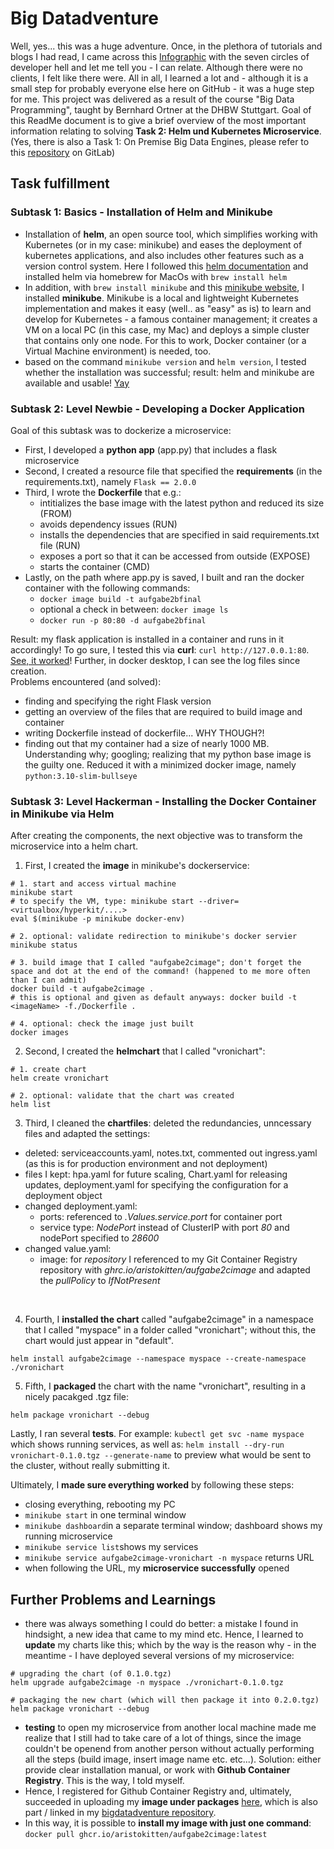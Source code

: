 # Big Datadventure
Well, yes... this was a huge adventure. Once, in the plethora of tutorials and blogs I had read, I came across this [Infographic](https://toggl.com/blog/seven-levels-developer-hell) with the seven circles of developer hell and let me tell you - I can relate. Although there were no clients, I felt like there were. All in all, I learned a lot and - although it is a small step for probably everyone else here on GitHub - it was a huge step for me. 
This project was delivered as a result of the course "Big Data Programming", taught by Bernhard Ortner at the DHBW Stuttgart. Goal of this ReadMe document is to give a brief overview of the most important information relating to solving **Task 2: Helm und Kubernetes Microservice**. (Yes, there is also a Task 1: On Premise Big Data Engines, please refer to this [repository](https://git.dhbw-stuttgart.de/wi21010/bigdata_wi21010vs_wi21015ll_s3) on GitLab)

## Task fulfillment
### Subtask 1: Basics - Installation of Helm and Minikube
- Installation of **helm**, an open source tool, which simplifies working with Kubernetes (or in my case: minikube) and eases the deployment of kubernetes applications, and also includes other features such as a version control system. Here I followed this [helm documentation](https://helm.sh/docs/intro/install/) and installed helm via homebrew for MacOs with `brew install helm`
- In addition, with `brew install minikube` and this [minikube website](https://minikube.sigs.k8s.io/docs/start/), I installed **minikube**. Minikube is a local and lightweight Kubernetes implementation and makes it easy (well.. as "easy" as is) to learn and develop for Kubernetes - a famous container management; it creates a VM on a local PC (in this case, my Mac) and deploys a simple cluster that contains only one node. For this to work, Docker container (or a Virtual Machine environment) is needed, too. 
- based on the command `minikube version` and `helm version`, I tested whether the installation was successful; result: helm and minikube are available and usable! [Yay](task2a_success.png)

### Subtask 2: Level Newbie - Developing a Docker Application 
Goal of this subtask was to dockerize a microservice: 
- First, I developed a **python app** (app.py) that includes a flask microservice 
- Second, I created a resource file that specified the **requirements** (in the requirements.txt), namely ``Flask == 2.0.0`` 
- Third, I wrote the **Dockerfile** that e.g.: 
  - intitializes the base image with the latest python and reduced its size (FROM)
  - avoids dependency issues (RUN)
  - installs the dependencies that are specified in said requirements.txt file (RUN) 
  - exposes a port so that it can be accessed from outside (EXPOSE) 
  - starts the container (CMD)
- Lastly, on the path where app.py is saved, I built and ran the docker container with the following commands:
  - `docker image build -t aufgabe2bfinal`
  - optional a check in between: `docker image ls`
  - `docker run -p 80:80 -d aufgabe2bfinal`

Result: my flask application is installed in a container and runs in it accordingly! To go sure, I tested this via **curl**: `curl http://127.0.0.1:80`. [See, it worked](task2b_curl_success.png)! Further, in docker desktop, I can see the log files since creation. 
<br>
Problems encountered (and solved):
- finding and specifying the right Flask version 
- getting an overview of the files that are required to build image and container 
- writing Dockerfile instead of dockerfile... WHY THOUGH?! 
- finding out that my container had a size of nearly 1000 MB. Understanding why; googling; realizing that my python base image is the guilty one. Reduced it with a minimized docker image, namely `python:3.10-slim-bullseye`

### Subtask 3: Level Hackerman - Installing the Docker Container in Minikube via Helm
After creating the components, the next objective was to transform the microservice into a helm chart.

1. First, I created the **image** in minikube's dockerservice: 
```
# 1. start and access virtual machine 
minikube start    
# to specify the VM, type: minikube start --driver=<virtualbox/hyperkit/....>
eval $(minikube -p minikube docker-env)

# 2. optional: validate redirection to minikube's docker servier
minikube status  

# 3. build image that I called "aufgabe2cimage"; don't forget the space and dot at the end of the command! (happened to me more often than I can admit)
docker build -t aufgabe2cimage . 
# this is optional and given as default anyways: docker build -t <imageName> -f./Dockerfile .

# 4. optional: check the image just built
docker images
```

2. Second, I created the **helmchart** that I called "vronichart": 
```
# 1. create chart
helm create vronichart

# 2. optional: validate that the chart was created
helm list 
```

3. Third, I cleaned the **chartfiles**: deleted the redundancies, unncessary files and adapted the settings: 
- deleted: serviceaccounts.yaml, notes.txt, commented out ingress.yaml (as this is for production environment and not deployment)
- files I kept: hpa.yaml for future scaling, Chart.yaml for releasing updates, deployment.yaml for specifying the configuration for a deployment object
- changed deployment.yaml: 
  - ports: referenced to *.Values.service.port* for container port
  - service type: *NodePort* instead of ClusterIP with port *80* and nodePort specified to *28600*
- changed value.yaml:
  - image: for *repository* I referenced to my Git Container Registry repository with *ghrc.io/aristokitten/aufgabe2cimage* and adapted the *pullPolicy* to *IfNotPresent*
<br>

4. Fourth, I **installed the chart** called "aufgabe2cimage" in a namespace that I called "myspace" in a folder called "vronichart"; without this, the chart would just appear in "default". 
```
helm install aufgabe2cimage --namespace myspace --create-namespace ./vronichart
```

5. Fifth, I **packaged** the chart with the name "vronichart", resulting in a nicely pacakged .tgz file: 
```
helm package vronichart --debug
```

Lastly, I ran several **tests**. For example: `kubectl get svc -name myspace` which shows running services, as well as: `helm install --dry-run vronichart-0.1.0.tgz --generate-name` to preview what would be sent to the cluster, without really submitting it. <br>

Ultimately, I **made sure everything worked** by following these steps: 
- closing everything, rebooting my PC
- `minikube start` in one terminal window
- `minikube dashboard`in a separate terminal window; dashboard shows my running microservice 
- `minikube service list`shows my services
- `minikube service aufgabe2cimage-vronichart -n myspace` returns URL
- when following the URL, my **microservice successfully** opened

## Further Problems and Learnings 
- there was always something I could do better: a mistake I found in hindsight, a new idea that came to my mind etc. Hence, I learned to **update** my charts like this; which by the way is the reason why - in the meantime - I have deployed several versions of my microservice:
```
# upgrading the chart (of 0.1.0.tgz)
helm upgrade aufgabe2cimage -n myspace ./vronichart-0.1.0.tgz

# packaging the new chart (which will then package it into 0.2.0.tgz)
helm package vronichart --debug
``` 

- **testing** to open my microservice from another local machine made me realize that I still had to take care of a lot of things, since the image couldn't be openend from another person without actually performing all the steps (build image, insert image name etc. etc...). Solution: either provide clear installation manual, or work with **Github Container Registry**. This is the way, I told myself. 
- Hence, I registered for Github Container Registry and, ultimately, succeeded in uploading my **image under packages** [here](https://github.com/Aristokitten?tab=packages), which is also part / linked in my [bigdatadventure repository](https://github.com/Aristokitten/bigdatadventure). 
- In this way, it is possible to **install my image with just one command**: `docker pull ghcr.io/aristokitten/aufgabe2cimage:latest`  


